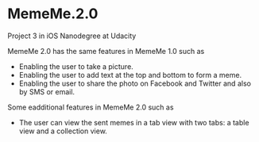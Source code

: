 # MemeMe.2.0
Project 3 in iOS Nanodegree at Udacity

MemeMe 2.0 has the same features in MemeMe 1.0 such as

- Enabling the user to take a picture.
- Enabling the user to add text at the top and bottom to form a meme.
- Enabling the user to share the photo on Facebook and Twitter and also by SMS or email.

Some eadditional features in MemeMe 2.0 such as

- The user can view the sent memes in a tab view with two tabs: a table view and a collection view.
